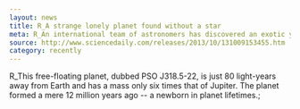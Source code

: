 ```yaml
---
layout: news
title: R_A strange lonely planet found without a star
meta: R_An international team of astronomers has discovered an exotic young planet that is not orbiting a star.
source: http://www.sciencedaily.com/releases/2013/10/131009153455.htm
category: recently
---
```

R_This free-floating planet, dubbed PSO J318.5-22, is just 80 light-years away from Earth and has a mass only six times that of Jupiter. The planet formed a mere 12 million years ago -- a newborn in planet lifetimes.;

